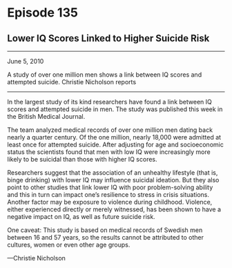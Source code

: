 # Episode 135

## Lower IQ Scores Linked to Higher Suicide Risk

---

June 5, 2010

A study of over one million men shows a link between IQ scores and attempted suicide. Christie Nicholson reports

---

In the largest study of its kind researchers have found a link between IQ scores and attempted suicide in men. The study was published this week in the British Medical Journal.

The team analyzed medical records of over one million men dating back nearly a quarter century. Of the one million, nearly 18,000 were admitted at least once for attempted suicide. After adjusting for age and socioeconomic status the scientists found that men with low IQ were increasingly more likely to be suicidal than those with higher IQ scores.

Researchers suggest that the association of an unhealthy lifestyle (that is, binge drinking) with lower IQ may influence suicidal ideation. But they also point to other studies that link lower IQ with poor problem-solving ability and this in turn can impact one’s resilience to stress in crisis situations. Another factor may be exposure to violence during childhood. Violence, either experienced directly or merely witnessed, has been shown to have a negative impact on IQ, as well as future suicide risk.

One caveat: This study is based on medical records of Swedish men between 16 and 57 years, so the results cannot be attributed to other cultures, women or even other age groups.

—Christie Nicholson

